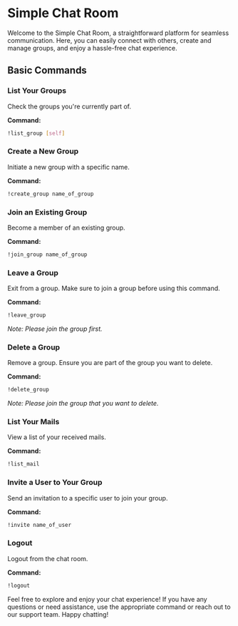 # Simple Chat Room

Welcome to the Simple Chat Room, a straightforward platform for seamless communication. Here, you can easily connect with others, create and manage groups, and enjoy a hassle-free chat experience.

## Basic Commands

### List Your Groups

Check the groups you're currently part of.

**Command:**
```bash
!list_group [self]
```

### Create a New Group

Initiate a new group with a specific name.

**Command:**
```bash
!create_group name_of_group
```

### Join an Existing Group

Become a member of an existing group.

**Command:**
```bash
!join_group name_of_group
```

### Leave a Group

Exit from a group. Make sure to join a group before using this command.

**Command:**
```bash
!leave_group
```
*Note: Please join the group first.*

### Delete a Group

Remove a group. Ensure you are part of the group you want to delete.

**Command:**
```bash
!delete_group
```
*Note: Please join the group that you want to delete.*

### List Your Mails

View a list of your received mails.

**Command:**
```bash
!list_mail
```

### Invite a User to Your Group

Send an invitation to a specific user to join your group.

**Command:**
```bash
!invite name_of_user
```

### Logout

Logout from the chat room.

**Command:**
```bash
!logout
```

Feel free to explore and enjoy your chat experience! If you have any questions or need assistance, use the appropriate command or reach out to our support team. Happy chatting!
